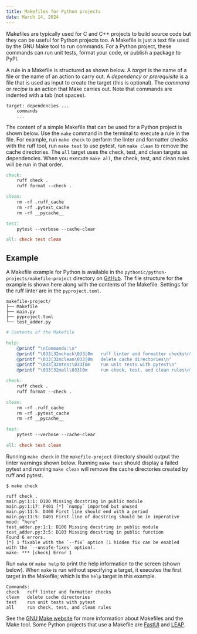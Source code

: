 ```yaml
---
title: Makefiles for Python projects
date: March 14, 2024
---
```


Makefiles are typically used for C and C++ projects to build source code but they can be useful for Python projects too. A Makefile is just a text file used by the GNU Make tool to run commands. For a Python project, these commands can run unit tests, format your code, or publish a package to PyPI.

A rule in a Makefile is structured as shown below. A *target* is the name of a file or the name of an action to carry out. A *dependency* or *prerequisite* is a file that is used as input to create the target (this is optional). The *command* or *recipe* is an action that Make carries out. Note that commands are indented with a tab (not spaces).

```text
target: dependencies ...
    commands
    ...
```

The content of a simple Makefile that can be used for a Python project is shown below. Use the `make` command in the terminal to execute a rule in the file. For example, run `make check` to perform the linter and formatter checks with the ruff tool, run `make test` to use pytest, run `make clean` to remove the cache directories. The `all` target uses the check, test, and clean targets as dependencies. When you execute `make all`, the check, test, and clean rules will be run in that order.

```makefile
check:
    ruff check .
    ruff format --check .

clean:
    rm -rf .ruff_cache
    rm -rf .pytest_cache
    rm -rf __pycache__

test:
    pytest --verbose --cache-clear

all: check test clean
```

## Example

A Makefile example for Python is available in the `pythonic/python-projects/makefile-project` directory on [GitHub](https://github.com/wigging/pythonic). The file structure for the example is shown here along with the contents of the Makefile. Settings for the ruff linter are in the `pyproject.toml`.

```text
makefile-project/
├── Makefile
├── main.py
├── pyproject.toml
└── test_adder.py
```

```makefile
# Contents of the Makefile

help:
    @printf "\nCommands:\n"
    @printf "\033[32mcheck\033[0m   ruff linter and formatter checks\n"
    @printf "\033[32mclean\033[0m   delete cache directories\n"
    @printf "\033[32mtest\033[0m    run unit tests with pytest\n"
    @printf "\033[32mall\033[0m     run check, test, and clean rules\n"

check:
    ruff check .
    ruff format --check .

clean:
    rm -rf .ruff_cache
    rm -rf .pytest_cache
    rm -rf __pycache__

test:
    pytest --verbose --cache-clear

all: check test clean
```

Running `make check` in the `makefile-project` directory should output the linter warnings shown below. Running `make test` should display a failed pytest and running `make clean` will remove the cache directories created by ruff and pytest.

```text
$ make check

ruff check .
main.py:1:1: D100 Missing docstring in public module
main.py:1:17: F401 [*] `numpy` imported but unused
main.py:11:5: D400 First line should end with a period
main.py:11:5: D401 First line of docstring should be in imperative mood: "here"
test_adder.py:1:1: D100 Missing docstring in public module
test_adder.py:3:5: D103 Missing docstring in public function
Found 6 errors.
[*] 1 fixable with the `--fix` option (1 hidden fix can be enabled with the `--unsafe-fixes` option).
make: *** [check] Error 1
```

Run `make` or `make help` to print the help information to the screen (shown below). When `make` is run without specifying a target, it executes the first target in the Makefile; which is the `help` target in this example.

```text
Commands:
check   ruff linter and formatter checks
clean   delete cache directories
test    run unit tests with pytest
all     run check, test, and clean rules
```

See the [GNU Make website](https://www.gnu.org/software/make/) for more information about Makefiles and the Make tool. Some Python projects that use a Makefile are [FastUI](https://github.com/pydantic/FastUI) and [LEAP](https://github.com/AureumChaos/LEAP).
